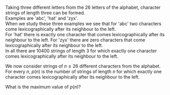 Taking three different letters from the 26 letters of the alphabet, character strings of length three can be formed.<br>
Examples are 'abc', 'hat' and 'zyx'.<br>
When we study these three examples we see that for 'abc' two characters come lexicographically after its neighbour to the left.<br>
For 'hat' there is exactly one character that comes lexicographically after its neighbour to the left. For 'zyx' there are zero characters that come lexicographically after its neighbour to the left.<br>
In all there are 10400 strings of length 3 for which exactly one character comes lexicographically after its neighbour to the left.

We now consider strings of $n \leq 26$ different characters from the alphabet.
For every $n$, $p(n)$ is the number of strings of length $n$ for which exactly one character comes lexicographically after its neighbour to the left.

What is the maximum value of $p(n)$?